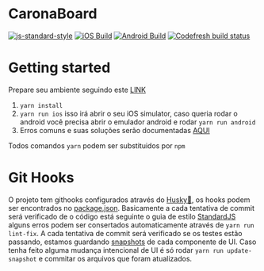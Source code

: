 # CaronaBoard
[![js-standard-style](https://img.shields.io/badge/code%20style-standard-brightgreen.svg?style=flat)](http://standardjs.com/)
[![iOS Build](https://dashboard.buddybuild.com/api/statusImage?appID=59807bf48a3be00001bb27ae&branch=master&build=latest)](https://dashboard.buddybuild.com/apps/59807bf48a3be00001bb27ae/build/latest?branch=master)
[![Android Build](https://dashboard.buddybuild.com/api/statusImage?appID=5936a240044f3d0001b444a4&branch=master&build=latest)](https://dashboard.buddybuild.com/apps/5936a240044f3d0001b444a4/build/latest?branch=master)
[![Codefresh build status]( https://g.codefresh.io/api/badges/build?repoOwner=CaronaBoard&repoName=caronaboard-native&branch=master&pipelineName=caronaboard-native&accountName=eduardomoroni&type=cf-1)]( https://g.codefresh.io/repositories/CaronaBoard/caronaboard-native/builds?filter=trigger:build;branch:master;service:5936bed49d2f200001072729~caronaboard-native)

# Getting started
Prepare seu ambiente seguindo este [LINK](https://github.com/CaronaBoard/caronaboard-native/wiki/Environment-Setup)
1. `yarn install`
2. `yarn run ios` isso irá abrir o seu iOS simulator, caso queria rodar o android você precisa abrir o emulador android e rodar `yarn run android`
3. Erros comuns e suas soluções serão documentadas [AQUI](https://github.com/CaronaBoard/caronaboard-native/wiki/Knowed-Issues)

Todos comandos `yarn` podem ser substituidos por `npm`


# Git Hooks
O projeto tem githooks configurados através do [Husky🐶](https://github.com/typicode/husky), os hooks podem ser encontrados no [package.json](https://github.com/CaronaBoard/caronaboard-native/blob/master/package.json). Basicamente a cada tentativa de commit será verificado de o código está seguinte o guia de estilo [StandardJS](http://standardjs.com/) alguns erros podem ser consertados automaticamente através de `yarn run lint-fix`.
A cada tentativa de commit será verificado se os testes estão passando, estamos guardando [snapshots](https://facebook.github.io/jest/docs/snapshot-testing.html) de cada componente de UI. Caso tenha feito alguma mudança intencional de UI é só rodar `yarn run update-snapshot` e commitar os arquivos que foram atualizados.
